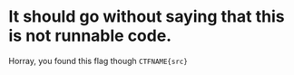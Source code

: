 # It should go without saying that this is not runnable code. 

Horray, you found this flag though `CTFNAME{src}`
